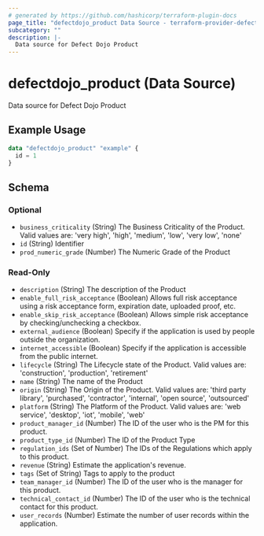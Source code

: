 ```yaml
---
# generated by https://github.com/hashicorp/terraform-plugin-docs
page_title: "defectdojo_product Data Source - terraform-provider-defectdojo"
subcategory: ""
description: |-
  Data source for Defect Dojo Product
---
```


# defectdojo_product (Data Source)

Data source for Defect Dojo Product

## Example Usage

```terraform
data "defectdojo_product" "example" {
  id = 1
}
```

<!-- schema generated by tfplugindocs -->
## Schema

### Optional

- `business_criticality` (String) The Business Criticality of the Product. Valid values are: 'very high', 'high', 'medium', 'low', 'very low', 'none'
- `id` (String) Identifier
- `prod_numeric_grade` (Number) The Numeric Grade of the Product

### Read-Only

- `description` (String) The description of the Product
- `enable_full_risk_acceptance` (Boolean) Allows full risk acceptance using a risk acceptance form, expiration date, uploaded proof, etc.
- `enable_skip_risk_acceptance` (Boolean) Allows simple risk acceptance by checking/unchecking a checkbox.
- `external_audience` (Boolean) Specify if the application is used by people outside the organization.
- `internet_accessible` (Boolean) Specify if the application is accessible from the public internet.
- `lifecycle` (String) The Lifecycle state of the Product. Valid values are: 'construction', 'production', 'retirement'
- `name` (String) The name of the Product
- `origin` (String) The Origin of the Product. Valid values are: 'third party library', 'purchased', 'contractor', 'internal', 'open source', 'outsourced'
- `platform` (String) The Platform of the Product. Valid values are: 'web service', 'desktop', 'iot', 'mobile', 'web'
- `product_manager_id` (Number) The ID of the user who is the PM for this product.
- `product_type_id` (Number) The ID of the Product Type
- `regulation_ids` (Set of Number) The IDs of the Regulations which apply to this product.
- `revenue` (String) Estimate the application's revenue.
- `tags` (Set of String) Tags to apply to the product
- `team_manager_id` (Number) The ID of the user who is the manager for this product.
- `technical_contact_id` (Number) The ID of the user who is the technical contact for this product.
- `user_records` (Number) Estimate the number of user records within the application.


